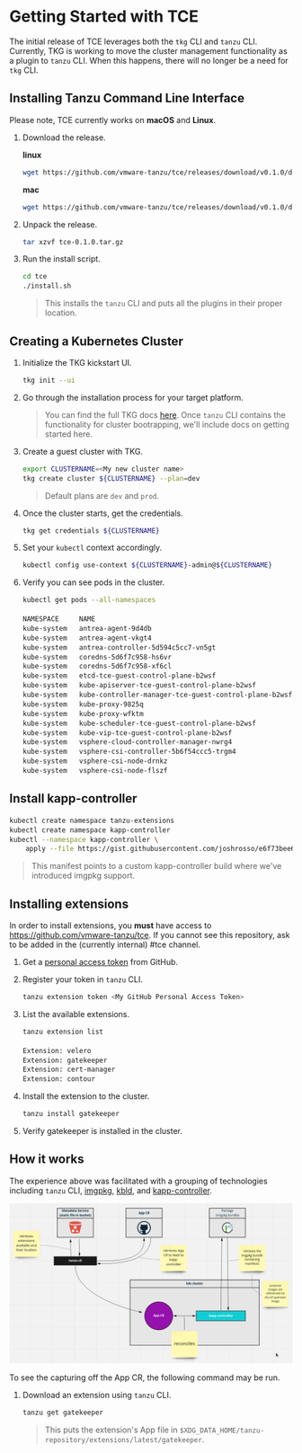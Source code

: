 # Getting Started with TCE

The initial release of TCE leverages both the `tkg` CLI and `tanzu` CLI.
Currently, TKG is working to move the cluster management functionality as a
plugin to `tanzu` CLI. When this happens, there will no longer be a need for
`tkg` CLI.

## Installing Tanzu Command Line Interface

Please note, TCE currently works on **macOS** and **Linux**.

1. Download the release.

    **linux**

    ```sh
    wget https://github.com/vmware-tanzu/tce/releases/download/v0.1.0/dist-linux-v0.1.0.tar.gz
    ```

    **mac**

    ```sh
    wget https://github.com/vmware-tanzu/tce/releases/download/v0.1.0/dist-mac-v0.1.0.tar.gz
    ```

1. Unpack the release.

    ```sh
    tar xzvf tce-0.1.0.tar.gz
    ```

1. Run the install script.

    ```sh
    cd tce
    ./install.sh
    ```

    > This installs the `tanzu` CLI and puts all the plugins in their proper
    location.

## Creating a Kubernetes Cluster

1. Initialize the TKG kickstart UI.

    ```sh
    tkg init --ui
    ```

1. Go through the installation process for your target platform.

    > You can find the full TKG docs
      [here](https://docs.vmware.com/en/VMware-Tanzu-Kubernetes-Grid/1.2/vmware-tanzu-kubernetes-grid-12/GUID-mgmt-clusters-deploy-management-clusters.html).
      Once `tanzu` CLI contains the functionality for cluster bootrapping, we'll
      include docs on getting started here.

1. Create a guest cluster with TKG.

    ```sh
    export CLUSTERNAME=<My new cluster name>
    tkg create cluster ${CLUSTERNAME} --plan=dev
    ```

    > Default plans are `dev` and `prod`.

1. Once the cluster starts, get the credentials.

    ```sh
    tkg get credentials ${CLUSTERNAME}
    ```

1. Set your `kubectl` context accordingly.

    ```sh
    kubectl config use-context ${CLUSTERNAME}-admin@${CLUSTERNAME}
    ```

1. Verify you can see pods in the cluster.

    ```sh
    kubectl get pods --all-namespaces

    NAMESPACE     NAME                                                    READY   STATUS    RESTARTS   AGE
    kube-system   antrea-agent-9d4db                                      2/2     Running   0          3m42s
    kube-system   antrea-agent-vkgt4                                      2/2     Running   1          5m48s
    kube-system   antrea-controller-5d594c5cc7-vn5gt                      1/1     Running   0          5m49s
    kube-system   coredns-5d6f7c958-hs6vr                                 1/1     Running   0          5m49s
    kube-system   coredns-5d6f7c958-xf6cl                                 1/1     Running   0          5m49s
    kube-system   etcd-tce-guest-control-plane-b2wsf                      1/1     Running   0          5m56s
    kube-system   kube-apiserver-tce-guest-control-plane-b2wsf            1/1     Running   0          5m56s
    kube-system   kube-controller-manager-tce-guest-control-plane-b2wsf   1/1     Running   0          5m56s
    kube-system   kube-proxy-9825q                                        1/1     Running   0          5m48s
    kube-system   kube-proxy-wfktm                                        1/1     Running   0          3m42s
    kube-system   kube-scheduler-tce-guest-control-plane-b2wsf            1/1     Running   0          5m56s
    kube-system   kube-vip-tce-guest-control-plane-b2wsf                  1/1     Running   0          5m56s
    kube-system   vsphere-cloud-controller-manager-nwrg4                  1/1     Running   2          5m48s
    kube-system   vsphere-csi-controller-5b6f54ccc5-trgm4                 5/5     Running   0          5m49s
    kube-system   vsphere-csi-node-drnkz                                  3/3     Running   0          5m48s
    kube-system   vsphere-csi-node-flszf                                  3/3     Running   0          3m42s
    ```

## Install kapp-controller

```sh
kubectl create namespace tanzu-extensions
kubectl create namespace kapp-controller
kubectl --namespace kapp-controller \
    apply --file https://gist.githubusercontent.com/joshrosso/e6f73bee6ade35b1be5280be4b6cb1de/raw/b9f8570531857b75a90c1e961d0d134df13adcf1/kapp-controller-build.yaml
```

> This manifest points to a custom kapp-controller build where we've introduced
  imgpkg support.

## Installing extensions

In order to install extensions, you **must** have access to
https://github.com/vmware-tanzu/tce. If you cannot see this repository, ask to
be added in the (currently internal) #tce channel.

1. Get a [personal access
   token](https://docs.github.com/en/github/authenticating-to-github/creating-a-personal-access-token)
   from GitHub.

1. Register your token in `tanzu` CLI.

    ```sh
    tanzu extension token <My GitHub Personal Access Token>
    ```

1. List the available extensions.

    ```sh
    tanzu extension list

    Extension: velero
    Extension: gatekeeper
    Extension: cert-manager
    Extension: contour
    ```


1. Install the extension to the cluster.

    ```sh
    tanzu install gatekeeper
    ```

1. Verify gatekeeper is installed in the cluster.

## How it works

The experience above was facilitated with a grouping of technologies including
`tanzu` CLI, [imgpkg](https://carvel.dev/imgpkg/), [kbld](https://carvel.dev/kbld/), and [kapp-controller](https://github.com/vmware-tanzu/carvel-kapp-controller).

![january-tce-flow.png](./images/january-tce-flow.png)

To see the capturing off the App CR, the following command may be run.

1. Download an extension using `tanzu` CLI.

    ```sh
    tanzu get gatekeeper
    ```

    > This puts the extension's App file in
    `$XDG_DATA_HOME/tanzu-repository/extensions/latest/gatekeeper`.
